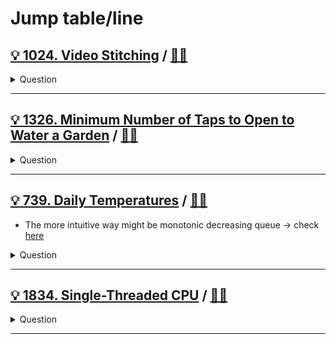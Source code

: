 # Jump table/line

## [:bulb: 1024. Video Stitching](https://leetcode.com/problems/video-stitching/) / [:man_technologist:](video_stitching.h)

<details><summary markdown="span">Question</summary>

```markdown
You are given a series of video clips from a sporting event that lasted time
seconds.

These video clips can be overlapping with each other and have varying lengths.

Each video clip is described by an array clips where
- clips[i] = [starti, endi] indicates that
  the ith clip started at starti and ended at endi.

Return the minimum number of clips needed so that we can cut the clips into
segments that cover the entire sporting event [0, time].

If the task is impossible, return -1.

Input: clips = [[0,2],[4,6],[8,10],[1,9],[1,5],[5,9]], time = 10
Output: 3

Explanation: We take the clips [0,2], [8,10], [1,9]; a total of 3 clips.
```

</details>

------------------------------------------------------------------------------

## [:bulb: 1326. Minimum Number of Taps to Open to Water a Garden](https://leetcode.com/problems/minimum-number-of-taps-to-open-to-water-a-garden) / [:man_technologist:](min_number_of_taps_to_water_garden.h)

<details><summary markdown="span">Question</summary>

```markdown
There is a one-dimensional garden on the x-axis.
The garden starts at the point 0 and ends at the point n. (i.e The length of the garden is n).

There are n + 1 taps located at points [0, 1, ..., n] in the garden.

Given an integer n and an integer array ranges of length n + 1 where

ranges[i] (0-indexed) means
the i-th tap can water the area [i - ranges[i], i + ranges[i]] if it was open.

Return the minimum number of taps that should be open to water the whole garden,
If the garden cannot be watered return -1.

Input: n = 5, ranges = [3,4,1,1,0,0]
Output: 1
Explanation: The tap at point 0 can cover the interval [-3,3]
The tap at point 1 can cover the interval [-3,5]
The tap at point 2 can cover the interval [1,3]
The tap at point 3 can cover the interval [2,4]
The tap at point 4 can cover the interval [4,4]
The tap at point 5 can cover the interval [5,5]
Opening Only the second tap will water the whole garden [0,5]
```

</details>

------------------------------------------------------------------------------

## [:bulb: 739. Daily Temperatures](https://leetcode.com/problems/daily-temperatures) / [:man_technologist:](daily_temperatures.h)

- The more intuitive way might be monotonic decreasing queue -> check [here](../../monotonic/daily_temperatures_monostk.h)

<details><summary markdown="span">Question</summary>

```markdown
Given an array of integers temperatures represents the daily temperatures,
return an array answer such that answer[i] is the number of days you have to
wait after the ith day to get a warmer temperature.

If there is no future day for which this is possible, keep answer[i] == 0 instead.

Input: temperatures = [73,74,75,71,69,72,76,73]
Output:                [1,1, 4, 2, 1, 1, 0, 0]
```

</details>

------------------------------------------------------------------------------

## [:bulb: 1834. Single-Threaded CPU](https://leetcode.com/problems/single-threaded-cpu) / [:man_technologist:](single_threaded_cpu.h)

<details><summary markdown="span">Question</summary>

```markdown
You are given n​​​​​​ tasks labeled from 0 to n - 1 represented by a 2D integer array tasks,
where tasks[i] = [enqueueTime_i, processingTime_i] means that

- the i​​​​​​th​​​​ task will be available to process at enqueueTime_i and
- will take processingTime_i to finish processing.

You have a single-threaded CPU that can process at most one task at a time and
will act in the following way:

- If the CPU is idle and there are no available tasks to process, the CPU remains idle.
- If the CPU is idle and there are available tasks, the CPU will choose the one with the shortest processing time.
- If multiple tasks have the same shortest processing time, it will choose the task with the smallest index.

Once a task is started, the CPU will process the entire task without stopping.
The CPU can finish a task then start a new one instantly.
Return the order in which the CPU will process the tasks.

Input: tasks = [[1,2],[2,4],[3,2],[4,1]]
Output: [0,2,3,1]
Explanation: The events go as follows:
- At time = 1, task 0 is available to process. Available tasks = {0}.
- Also at time = 1, the idle CPU starts processing task 0. Available tasks = {}.
- At time = 2, task 1 is available to process. Available tasks = {1}.
- At time = 3, task 2 is available to process. Available tasks = {1, 2}.
- Also at time = 3, the CPU finishes task 0 and starts processing task 2 as it is the shortest. Available tasks = {1}.
- At time = 4, task 3 is available to process. Available tasks = {1, 3}.
- At time = 5, the CPU finishes task 2 and starts processing task 3 as it is the shortest. Available tasks = {1}.
- At time = 6, the CPU finishes task 3 and starts processing task 1. Available tasks = {}.
- At time = 10, the CPU finishes task 1 and becomes idle.
```

</details>

------------------------------------------------------------------------------

